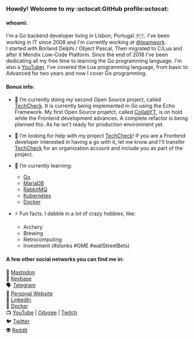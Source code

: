 ### Howdy! Welcome to my :octocat:GitHub profile:octocat:   

#### whoami:   
I'm a Go backend developer living in Lisbon, Portugal :portugal:. I've been working in IT since 2008 and I'm currently working at [@teamwork](https://github.com/Teamwork).   
I started with Borland Delphi / Object Pascal, Then migrated to C/Lua and after it Mendix Low-Code Platform. Since the end of 2018 I've been dedicating all my free time to learning the Go programming language. I'm also a [YouTuber](https://www.youtube.com/gliderspace). I've covered the Lua programming language, from basic to Advanced for two years and now I cover Go programming.   

#### Bonus info:   
- 🔭 I’m currently doing my second Open Source project, called [TechCheck](https://github.com/gustavohmsilva/TechCheck). It is currently being implemented in Go using the Echo Framework. My first Open Source projetct, called [CollabYT](https://github.com/collabyt/Backend), is on hold while the Frontend development advances. A complete refactor is being planned tho. As he isn't ready for production environment yet.   

- 🤔 I’m looking for help with my project [TechCheck](https://github.com/gustavohmsilva/TechCheck)! If you are a Frontend developer interested in having a go with it, let me know and I'll transfer [TechCheck](https://github.com/gustavohmsilva/TechCheck) for an organization account and include you as part of the project.   

- 🌱 I’m currently learning:
  - [Go](https://golang.org)
  - [MariaDB](https://mariadb.org/)
  - [RabbitMQ](https://www.rabbitmq.com/)
  - [Kubernetes](https://kubernetes.io/pt/)
  - [Docker](https://www.docker.com/)

- ⚡ Fun facts. I dabble in a lot of crazy hobbies, like:
  - Archery
  - Brewing
  - Retrocomputing
  - Investment (#stonks #GME #wallStreetBets)

#### A few other social networks you can find me in:   
:elephant: [Mastodon](https://mastodon.technology/@gustavohmsilva)   
:busts_in_silhouette: [Keybase](https://keybase.io/gushmsilva)   
:speaking_head: [Telegram](https://t.me/gustavohmsilva)   
:pencil: [Personal Website](https://gustavohmsilva.dev/)   
:briefcase: [LinkedIn](https://www.linkedin.com/in/gustavohmsilva/)   
:whale2: [Docker](https://hub.docker.com/u/gustavohmsilva)   
:tv: [YouTube](https://www.youtube.com/gliderspace) | [Odysee](https://odysee.com/@gliderspace:d) | [Twitch](https://www.twitch.tv/gliderspace)   
:bird: [Twitter](twitter.com/glider_space)   
:alien: [Reddit](https://reddit.com/user/ghms)

